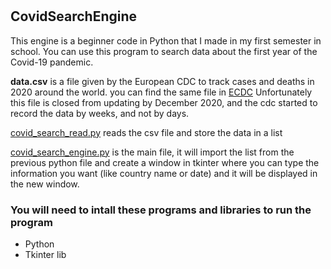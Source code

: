 # <h2>CovidSearchEngine</h2>
<p>This engine is a beginner code in Python that I made in my first semester in school. You can use this program to search data about the first year of the Covid-19 pandemic.

<strong>data.csv</strong> is a file given by the European CDC to track cases and deaths in 2020 around the world.
you can find the same file in <a target="_blank" href="https://www.ecdc.europa.eu/en/publications-data/download-todays-data-geographic-distribution-covid-19-cases-worldwide
">ECDC</a>
Unfortunately this file is closed from updating by December 2020, and the cdc started to record the data by weeks, and not by days.


<a target="_blank" href="https://github.com/lucca1998/CovidSearchEngine/blob/main/covid_search_read.py">covid_search_read.py</a> reads the csv file and store the data in a list

<a target="_blank" href="https://github.com/lucca1998/CovidSearchEngine/blob/main/covid_search_engine.py">covid_search_engine.py</a> is the main file, it will import the list from the previous python file and create a window in tkinter where you can type the information you want (like country name or date) and it will be displayed in the new window.
</p>

<h3>You will need to intall these programs and libraries to run the program</h3>
<ul>
<li>Python</li>
<li>Tkinter lib</li>
</ul>
